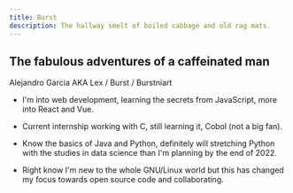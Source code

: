 ```yaml
---
title: Burst
description: The hallway smelt of boiled cabbage and old rag mats.
---
```

## The fabulous adventures of a caffeinated man
Alejandro Garcia AKA Lex / Burst / Burstniart

- I'm into web development, learning the secrets from JavaScript, more into React and Vue.

- Current internship working with C, still learning it, Cobol (not a big fan).

- Know the basics of Java and Python, definitely will stretching Python with the studies in data science than I'm planning by the  end of 2022.

- Right know I'm new to the whole GNU/Linux world but this has changed my focus towards open source code and collaborating.
